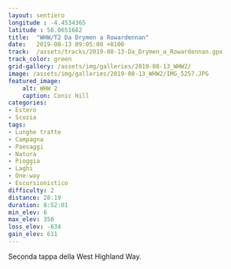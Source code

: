 ```yaml
---
layout: sentiero
longitude : -4.4534365
latitude : 56.0651682
title:  "WHW/T2 Da Drymen a Rowardennan"
date:   2019-08-13 09:05:00 +0100
track:  /assets/tracks/2019-08-13-Da_Drymen_a_Rowardennan.gpx
track_color: green
grid-gallery: /assets/img/galleries/2019-08-13_WHW2/
image: /assets/img/galleries/2019-08-13_WHW2/IMG_5257.JPG
featured_image:
    alt: WHW 2
    caption: Conic Hill
categories:
- Estero
- Scozia
tags:
- Lunghe tratte
- Campagna
- Paesaggi
- Natura
- Pioggia
- Laghi
- One-way
- Escursionistico
difficulty: 2
distance: 28.19 
duration: 8:52:01
min_elev: 6
max_elev: 350
loss_elev: -634
gain_elev: 611
---
```


Seconda tappa della West Highland Way.
